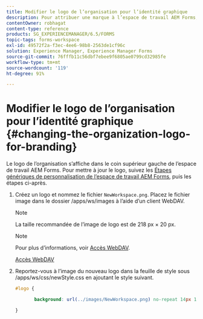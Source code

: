 ```yaml
---
title: Modifier le logo de l’organisation pour l’identité graphique
description: Pour attribuer une marque à l’espace de travail AEM Forms, remplacez le logo par défaut par celui de votre organisation.
contentOwner: robhagat
content-type: reference
products: SG_EXPERIENCEMANAGER/6.5/FORMS
topic-tags: forms-workspace
exl-id: 49572f2a-f3ec-4ee6-98b8-2563de1cf96c
solution: Experience Manager, Experience Manager Forms
source-git-commit: 76fffb11c56dbf7ebee9f6805ae0799cd32985fe
workflow-type: tm+mt
source-wordcount: '119'
ht-degree: 91%

---
```


# Modifier le logo de l’organisation pour l’identité graphique {#changing-the-organization-logo-for-branding}

Le logo de l’organisation s’affiche dans le coin supérieur gauche de l’espace de travail AEM Forms. Pour mettre à jour le logo, suivez les [Étapes génériques de personnalisation de l’espace de travail AEM Forms](/help/forms/using/generic-steps-html-workspace-customization.md#generic-steps-for-html-workspace-customization), puis les étapes ci-après.

1. Créez un logo et nommez le fichier `NewWorkspace.png`. Placez le fichier image dans le dossier /apps/ws/images à l’aide d’un client WebDAV.

   >[!NOTE]
   >
   >La taille recommandée de l’image de logo est de 218 px × 20 px.

   >[!NOTE]
   >
   >Pour plus d’informations, voir [Accès WebDAV](https://experienceleague.adobe.com/docs/experience-manager-65/administering/contentmanagement/webdav-access.html?lang=en).

   [Accès WebDAV](https://experienceleague.adobe.com/docs/experience-manager-65/administering/contentmanagement/webdav-access.html?lang=en)

1. Reportez-vous à l’image du nouveau logo dans la feuille de style sous /apps/ws/css/newStyle.css en ajoutant le style suivant.

   ```css
   #logo {
   
          background: url(../images/NewWorkspace.png) no-repeat 14px 11px;
   
   }
   ```
